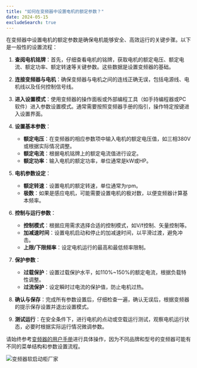 ```yaml
---
title: "如何在变频器中设置电机的额定参数？"
date: 2024-05-15
excludeSearch: true
---
```

在变频器中设置电机的额定参数是确保电机能够安全、高效运行的关键步骤。以下是一般性的设置流程：

1. **查阅电机铭牌**：首先，仔细查看电机的铭牌，获取电机的额定电压、额定电流、额定功率、额定转速等关键参数。这些数据是设置变频器的基础。

2. **连接变频器与电机**：确保变频器与电机之间的连线正确无误，包括电源线、电机线以及任何控制信号线。

3. **进入设置模式**：使用变频器的操作面板或外部编程工具（如手持编程器或PC软件）进入参数设置模式。通常需要按照变频器手册的指引，操作特定按键进入设置界面。

4. **设置基本参数**：
   - **额定电压**：在变频器的相应参数项中输入电机的额定电压值，如三相380V或根据实际情况调整。
   - **额定电流**：根据电机铭牌上的额定电流值进行设定。
   - **额定功率**：输入电机的额定功率，单位通常是kW或HP。

5. **电机参数设定**：
   - **额定转速**：设置电机的额定转速，单位通常为rpm。
   - **极数**：如果是感应电机，可能需要设置电机的极对数，以便变频器计算基本频率。

6. **控制与运行参数**：
   - **控制模式**：根据应用需求选择合适的控制模式，如V/f控制、矢量控制等。
   - **加减速时间**：设置电机启动和停止的加减速时间，以平滑过渡，避免冲击。
   - **上限/下限频率**：设定电机运行的最高和最低频率限制。

7. **保护参数**：
   - **过载保护**：设置过载保护水平，如110%~150%的额定电流，根据负载特性调整。
   - **过流保护**：设定瞬时过电流的保护值，防止电机过热。
   
8. **确认与保存**：完成所有参数设置后，仔细检查一遍，确认无误后，根据变频器的提示保存设置并退出设置模式。

9. **测试运行**：在安全条件下，进行电机的点动或空载运行测试，观察电机运行状态，必要时根据实际运行情况微调参数。

请始终参考[变频器的用户手册](/docs/vfd/ "变频器的用户手册")进行具体操作，因为不同品牌和型号的变频器可能有不同的菜单结构和参数设置流程。

![变频器软启动柜厂家](/images/01.jpg "变频器软启动柜厂家")
